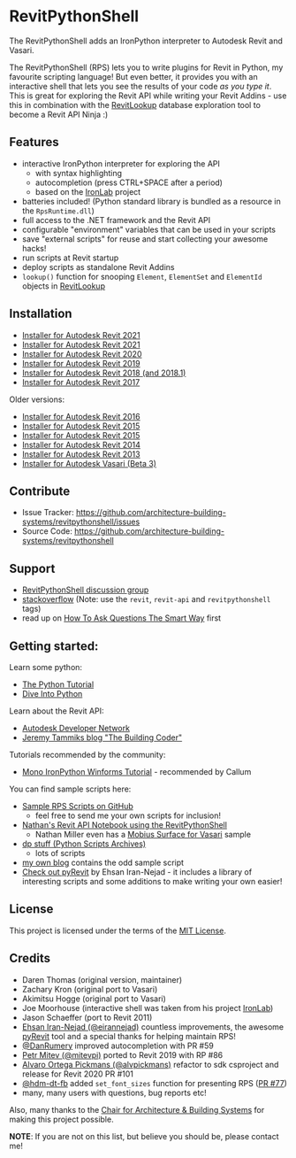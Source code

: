 # RevitPythonShell

The RevitPythonShell adds an IronPython interpreter to Autodesk Revit and Vasari. 

The RevitPythonShell (RPS) lets you to write plugins for Revit in Python, my favourite scripting language! But even better, it provides you with an
interactive shell that lets you see the results of your code *as you type it*. This is great for exploring the Revit API while 
writing your Revit Addins - use this in combination with the [RevitLookup](https://github.com/jeremytammik/RevitLookup) database exploration tool to become a Revit API Ninja :)

## Features

- interactive IronPython interpreter for exploring the API
  - with syntax highlighting
  - autocompletion (press CTRL+SPACE after a period)
  - based on the [IronLab](http://code.google.com/p/ironlab/) project
- batteries included! (Python standard library is bundled as a resource in the `RpsRuntime.dll`)
- full access to the .NET framework and the Revit API
- configurable "environment" variables that can be used in your scripts
- save "external scripts" for reuse and start collecting your awesome hacks!
- run scripts at Revit startup
- deploy scripts as standalone Revit Addins
- `lookup()` function for snooping `Element`, `ElementSet` and `ElementId` objects in [RevitLookup](https://github.com/jeremytammik/RevitLookup)

## Installation

- [Installer for Autodesk Revit 2021](releases/download/2021.03.22/2021.03.22_Setup_RevitPythonShell_2021.exe)
- [Installer for Autodesk Revit 2021](https://github.com/architecture-building-systems/revitpythonshell/blob/master/Output/2021.03.22_Setup_RevitPythonShell_2021.exe)
- [Installer for Autodesk Revit 2020](/releases/download/2019.01.27/2020.01.19_Setup_RevitPythonShell_2020.exe)
- [Installer for Autodesk Revit 2019](https://github.com/architecture-building-systems/revitpythonshell/releases/download/2018.09.19/2018.09.19_Setup_RevitPythonShell_2019.exe)
- [Installer for Autodesk Revit 2018 (and 2018.1)](https://github.com/architecture-building-systems/revitpythonshell/releases/download/2017.07.24/2017.07.24_Setup_RevitPythonShell_2018.exe)
- [Installer for Autodesk Revit 2017](https://github.com/architecture-building-systems/revitpythonshell/releases/download/2017.04.06/2017.04.06_Setup_RevitPythonShell_2017.exe)


Older versions:
- [Installer for Autodesk Revit 2016](https://github.com/architecture-building-systems/revitpythonshell/releases/download/2017.03.07/2017.03.07_Setup_RevitPythonShell_2016.exe)
- [Installer for Autodesk Revit 2015](https://github.com/architecture-building-systems/revitpythonshell/releases/download/2017.03.07/2017.03.07_Setup_RevitPythonShell_2015.exe)
- [Installer for Autodesk Revit 2015](http://sustain.arch.ethz.ch/DPV/Setup_RevitPythonShell_2015.exe)
- [Installer for Autodesk Revit 2014](http://sustain.arch.ethz.ch/DPV/Setup_RevitPythonShell_2014.exe)
- [Installer for Autodesk Revit 2013](http://sustain.arch.ethz.ch/DPV/Setup_RevitPythonShell_2013_r159.msi)
- [Installer for Autodesk Vasari (Beta 3)](http://sustain.arch.ethz.ch/DPV/Setup_RevitPythonShell_Vasari_Beta3_r224.exe)

## Contribute

- Issue Tracker: https://github.com/architecture-building-systems/revitpythonshell/issues
- Source Code: https://github.com/architecture-building-systems/revitpythonshell

## Support

- [RevitPythonShell discussion group](http://groups.google.com/group/RevitPythonShell)
- [stackoverflow](http://stackoverflow.com) (Note: use the ```revit```, ``revit-api`` and ``revitpythonshell`` tags)
- read up on [How To Ask Questions The Smart Way](http://www.catb.org/esr/faqs/smart-questions.html) first

## Getting started:

Learn some python:

  * [The Python Tutorial](https://docs.python.org/2/tutorial/)
  * [Dive Into Python](http://www.diveintopython.net/)

Learn about the Revit API:

  * [Autodesk Developer Network](T)
  * [Jeremy Tammiks blog "The Building Coder"](http://thebuildingcoder.typepad.com/)
   
Tutorials recommended by the community:

  * [Mono IronPython Winforms Tutorial](http://zetcode.com/tutorials/ironpythontutorial/) - recommended by Callum

You can find sample scripts here:

  * [Sample RPS Scripts on GitHub](https://github.com/daren-thomas/rps-sample-scripts)
    * feel free to send me your own scripts for inclusion!
  * [Nathan's Revit API Notebook using the RevitPythonShell](http://wiki.theprovingground.org/revit-api)
    * Nathan Miller even has a [Mobius Surface for Vasari](http://wiki.theprovingground.org/revit-api-py-parametric) sample
  * [dp stuff (Python Scripts Archives)](http://dp-stuff.org/category/python-scripts)
    * lots of scripts
  * [my own blog](http://darenatwork.blogspot.com/) contains the odd sample script
  * [Check out pyRevit](http://eirannejad.github.io/pyRevit/whatspyrevit/) by Ehsan Iran-Nejad - it includes a library of interesting scripts and some additions to make writing your own easier!

## License

This project is licensed under the terms of the [MIT License](http://opensource.org/licenses/MIT).

## Credits

  * Daren Thomas (original version, maintainer)
  * Zachary Kron (original port to Vasari)
  * Akimitsu Hogge (original port to Vasari)
  * Joe Moorhouse (interactive shell was taken from his project [IronLab](http://ironlab.net/))
  * Jason Schaeffer (port to Revit 2011)
  * [Ehsan Iran-Nejad (@eirannejad)](https://github.com/eirannejad) countless improvements, the awesome [pyRevit](https://github.com/eirannejad/pyRevit) tool and a special thanks for helping maintain RPS! 
  * [@DanRumery](https://github.com/danrumery) improved autocompletion with PR #59
  * [Petr Mitev (@mitevpi)](https://github.com/mitevpi) ported to Revit 2019 with RP #86
  * [Alvaro Ortega Pickmans (@alvpickmans)](https://github.com/alvpickmans) refactor to sdk csproject and release for Revit 2020 PR #101
  * [@hdm-dt-fb](https://github.com/hdm-dt-fb) added `set_font_sizes` function for presenting RPS ([PR #77](https://github.com/architecture-building-systems/revitpythonshell/pull/77))
  * many, many users with questions, bug reports etc!

Also, many thanks to the
[Chair for Architecture & Building Systems](http://systems.arch.ethz.ch) for making this project possible.

**NOTE**: If you are not on this list, but believe you should be, please contact me!



